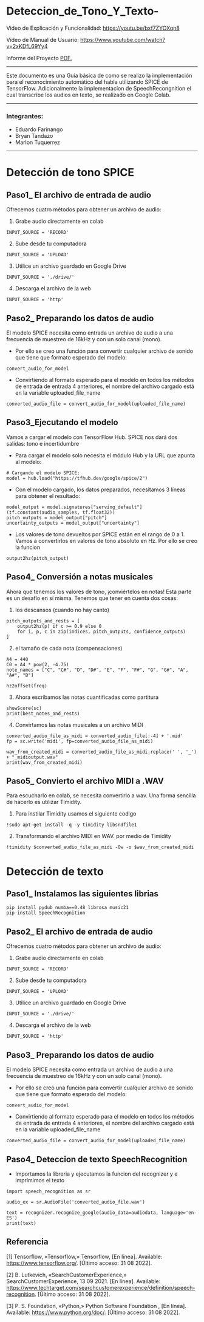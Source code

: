 # Deteccion_de_Tono_Y_Texto-

Video de Explicación y Funcionalidad: https://youtu.be/bxf7ZYOXqn8

Video de Manual de Usuario: https://www.youtube.com/watch?v=2xKDfL69Yy4

Informe del Proyecto [PDF.](https://github.com/BryanTnz/Deteccion_de_Tono_Y_Texto-/blob/main/ProyectoIA-EFarinango-BTandazo-MTuquerres-DeteccionTonoVoz.pdf)

---
Este documento es una Guia básica de como se realizo la implementación para el reconocimiento automático del habla utilizando SPICE de TensorFlow. Adicionalmente la implementacion de SpeechRecongnition el cual transcribe los audios en texto, se realizado en Google Colab. 

---

### Integrantes:
- Eduardo Farinango
- Bryan Tandazo
- Marlon Tuquerrez

---

# Detección de tono SPICE

Paso1_ El archivo de entrada de audio
---
Ofrecemos cuatro métodos para obtener un archivo de audio:

1) Grabe audio directamente en colab
```
INPUT_SOURCE = 'RECORD'
```
2) Sube desde tu computadora
```
INPUT_SOURCE = 'UPLOAD'
```
3) Utilice un archivo guardado en Google Drive
```
INPUT_SOURCE = './drive/'
```
4) Descarga el archivo de la web
```
INPUT_SOURCE = 'http'
```


Paso2_ Preparando los datos de audio
---
El modelo SPICE necesita como entrada un archivo de audio a una frecuencia de muestreo de 16kHz y con un solo canal (mono).

- Por ello se creo una función para convertir cualquier archivo de sonido que tiene que formato esperado del modelo:
```
convert_audio_for_model
```
- Convirtiendo al formato esperado para el modelo
en todos los métodos de entrada de entrada 4 anteriores, el nombre del archivo cargado está en
la variable uploaded_file_name
```
converted_audio_file = convert_audio_for_model(uploaded_file_name)
```

Paso3_Ejecutando el modelo
---
Vamos a cargar el modelo con TensorFlow Hub. SPICE nos dará dos salidas: tono e incertidumbre

- Para cargar el modelo solo necesita el módulo Hub y la URL que apunta al modelo:
```
# Cargando el modelo SPICE:
model = hub.load("https://tfhub.dev/google/spice/2")
```
- Con el modelo cargado, los datos preparados, necesitamos 3 líneas para obtener el resultado:
```
model_output = model.signatures["serving_default"](tf.constant(audio_samples, tf.float32))
pitch_outputs = model_output["pitch"]
uncertainty_outputs = model_output["uncertainty"]
```
- Los valores de tono devueltos por SPICE están en el rango de 0 a 1. Vamos a convertirlos en valores de tono absoluto en Hz. Por ello se creo la funcion
```
output2hz(pitch_output)
```


Paso4_ Conversión a notas musicales
---
Ahora que tenemos los valores de tono, ¡conviértelos en notas! Esta parte es un desafío en sí misma. Tenemos que tener en cuenta dos cosas:

1) los descansos (cuando no hay canto)
```
pitch_outputs_and_rests = [
    output2hz(p) if c >= 0.9 else 0
    for i, p, c in zip(indices, pitch_outputs, confidence_outputs)
]
```
2) el tamaño de cada nota (compensaciones)
```
A4 = 440
C0 = A4 * pow(2, -4.75)
note_names = ["C", "C#", "D", "D#", "E", "F", "F#", "G", "G#", "A", "A#", "B"]

hz2offset(freq)
```
3) Ahora escribamos las notas cuantificadas como partitura
```
showScore(sc)
print(best_notes_and_rests)
```
4) Convirtamos las notas musicales a un archivo MIDI 
 ```
converted_audio_file_as_midi = converted_audio_file[:-4] + '.mid'
fp = sc.write('midi', fp=converted_audio_file_as_midi)

wav_from_created_midi = converted_audio_file_as_midi.replace(' ', '_') + "_midioutput.wav"
print(wav_from_created_midi)
```

Paso5_ Convierto el archivo MIDI a .WAV
---
Para escucharlo en colab, se necesita convertirlo a wav. Una forma sencilla de hacerlo es utilizar Timidity.

1) Para instilar Timidity usamos el siguiente codigo
```
!sudo apt-get install -q -y timidity libsndfile1
```
2) Transformando el archivo MIDI en WAV. por medio de Timidity
```
!timidity $converted_audio_file_as_midi -Ow -o $wav_from_created_midi

```


# Detección de texto


Paso1_ Instalamos las siguientes librias
---
```
pip install pydub numba==0.48 librosa music21
pip install SpeechRecognition
```

Paso2_ El archivo de entrada de audio
---
Ofrecemos cuatro métodos para obtener un archivo de audio:

1) Grabe audio directamente en colab
```
INPUT_SOURCE = 'RECORD'
```
2) Sube desde tu computadora
```
INPUT_SOURCE = 'UPLOAD'
```
3) Utilice un archivo guardado en Google Drive
```
INPUT_SOURCE = './drive/'
```
4) Descarga el archivo de la web
```
INPUT_SOURCE = 'http'
```
Paso3_ Preparando los datos de audio
---
El modelo SPICE necesita como entrada un archivo de audio a una frecuencia de muestreo de 16kHz y con un solo canal (mono).

- Por ello se creo una función para convertir cualquier archivo de sonido que tiene que formato esperado del modelo:
```
convert_audio_for_model
```
- Convirtiendo al formato esperado para el modelo
en todos los métodos de entrada de entrada 4 anteriores, el nombre del archivo cargado está en
la variable uploaded_file_name
```
converted_audio_file = convert_audio_for_model(uploaded_file_name)
```

Paso4_ Deteccion de texto SpeechRecognition
---

- Importamos la libreria y ejecutamos la funcion del recognizer y e imprimimos el texto
```
import speech_recognition as sr

audio_ex = sr.AudioFile('converted_audio_file.wav')

text = recognizer.recognize_google(audio_data=audiodata, language='en-ES')
print(text)
```


Referencia
---

[1]  Tensorflow, «Tensorflow,» Tensorflow, [En línea]. Available: https://www.tensorflow.org/. [Último acceso: 31 08 2022]. 

[2]  B. Lutkevich, «SearchCustomerExperience,» SearchCustomerExperience, 13 09 2021. [En línea]. Available: https://www.techtarget.com/searchcustomerexperience/definition/speech-recognition. [Último acceso: 31 08 2022]. 

[3]  P. S. Foundation, «Python,» Python Software Foundation , [En línea]. Available: https://www.python.org/doc/. [Último acceso: 31 08 2022]. 


